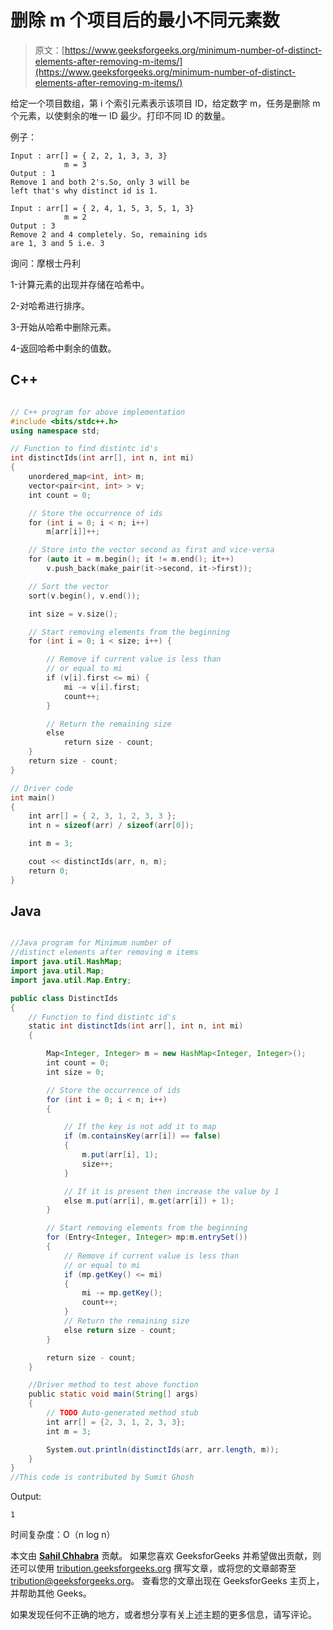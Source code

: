 # 删除 m 个项目后的最小不同元素数

> 原文：[https://www.geeksforgeeks.org/minimum-number-of-distinct-elements-after-removing-m-items/](https://www.geeksforgeeks.org/minimum-number-of-distinct-elements-after-removing-m-items/)

给定一个项目数组，第 i 个索引元素表示该项目 ID，给定数字 m，任务是删除 m 个元素，以使剩余的唯一 ID 最少。打印不同 ID 的数量。

例子：

```
Input : arr[] = { 2, 2, 1, 3, 3, 3} 
            m = 3
Output : 1
Remove 1 and both 2's.So, only 3 will be 
left that's why distinct id is 1.

Input : arr[] = { 2, 4, 1, 5, 3, 5, 1, 3} 
            m = 2
Output : 3
Remove 2 and 4 completely. So, remaining ids 
are 1, 3 and 5 i.e. 3

```

询问：摩根士丹利

1-计算元素的出现并存储在哈希中。

2-对哈希进行排序。

3-开始从哈希中删除元素。

4-返回哈希中剩余的值数。

## C++

```cpp

// C++ program for above implementation 
#include <bits/stdc++.h> 
using namespace std; 

// Function to find distintc id's 
int distinctIds(int arr[], int n, int mi) 
{ 
    unordered_map<int, int> m; 
    vector<pair<int, int> > v; 
    int count = 0; 

    // Store the occurrence of ids 
    for (int i = 0; i < n; i++) 
        m[arr[i]]++; 

    // Store into the vector second as first and vice-versa 
    for (auto it = m.begin(); it != m.end(); it++) 
        v.push_back(make_pair(it->second, it->first)); 

    // Sort the vector 
    sort(v.begin(), v.end()); 

    int size = v.size(); 

    // Start removing elements from the beginning 
    for (int i = 0; i < size; i++) { 

        // Remove if current value is less than  
        // or equal to mi 
        if (v[i].first <= mi) { 
            mi -= v[i].first; 
            count++; 
        } 

        // Return the remaining size 
        else
            return size - count; 
    } 
    return size - count; 
} 

// Driver code 
int main() 
{ 
    int arr[] = { 2, 3, 1, 2, 3, 3 }; 
    int n = sizeof(arr) / sizeof(arr[0]); 

    int m = 3; 

    cout << distinctIds(arr, n, m); 
    return 0; 
} 

```

## Java

```java

//Java program for Minimum number of 
//distinct elements after removing m items 
import java.util.HashMap; 
import java.util.Map; 
import java.util.Map.Entry; 

public class DistinctIds 
{ 
    // Function to find distintc id's 
    static int distinctIds(int arr[], int n, int mi) 
    { 

        Map<Integer, Integer> m = new HashMap<Integer, Integer>(); 
        int count = 0; 
        int size = 0; 

        // Store the occurrence of ids 
        for (int i = 0; i < n; i++) 
        { 

            // If the key is not add it to map 
            if (m.containsKey(arr[i]) == false) 
            { 
                m.put(arr[i], 1); 
                size++; 
            } 

            // If it is present then increase the value by 1 
            else m.put(arr[i], m.get(arr[i]) + 1); 
        } 

        // Start removing elements from the beginning 
        for (Entry<Integer, Integer> mp:m.entrySet()) 
        { 
            // Remove if current value is less than 
            // or equal to mi 
            if (mp.getKey() <= mi) 
            { 
                mi -= mp.getKey(); 
                count++; 
            } 
            // Return the remaining size 
            else return size - count; 
        } 

        return size - count; 
    } 

    //Driver method to test above function 
    public static void main(String[] args) 
    { 
        // TODO Auto-generated method stub 
        int arr[] = {2, 3, 1, 2, 3, 3}; 
        int m = 3; 

        System.out.println(distinctIds(arr, arr.length, m)); 
    } 
} 
//This code is contributed by Sumit Ghosh 

```

Output:

```
1

```

时间复杂度：O（n log n）

本文由 [**Sahil Chhabra**](https://www.facebook.com/sahil.chhabra.965) 贡献。 如果您喜欢 GeeksforGeeks 并希望做出贡献，则还可以使用 [tribution.geeksforgeeks.org](http://www.contribute.geeksforgeeks.org) 撰写文章，或将您的文章邮寄至 tribution@geeksforgeeks.org。 查看您的文章出现在 GeeksforGeeks 主页上，并帮助其他 Geeks。

如果发现任何不正确的地方，或者想分享有关上述主题的更多信息，请写评论。

